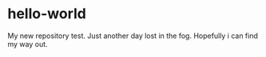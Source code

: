 # hello-world
My new repository test.
Just another day lost in the fog.
Hopefully i can find my way out.
